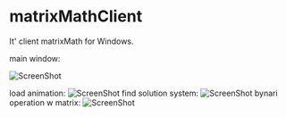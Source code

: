 # matrixMathClient
It' client matrixMath for Windows.

main window:

![ScreenShot](https://github.com/KirillGudkov/matrixMathClient/blob/master/screen.PNG)

load animation:
![ScreenShot](https://github.com/KirillGudkov/matrixMathClient/blob/master/load.PNG)
find solution system:
![ScreenShot](https://github.com/KirillGudkov/matrixMathClient/blob/master/ScreenShot.PNG)
bynari operation w matrix:
![ScreenShot](https://github.com/KirillGudkov/matrixMathClient/blob/master/ScreenShotBinary.PNG)
